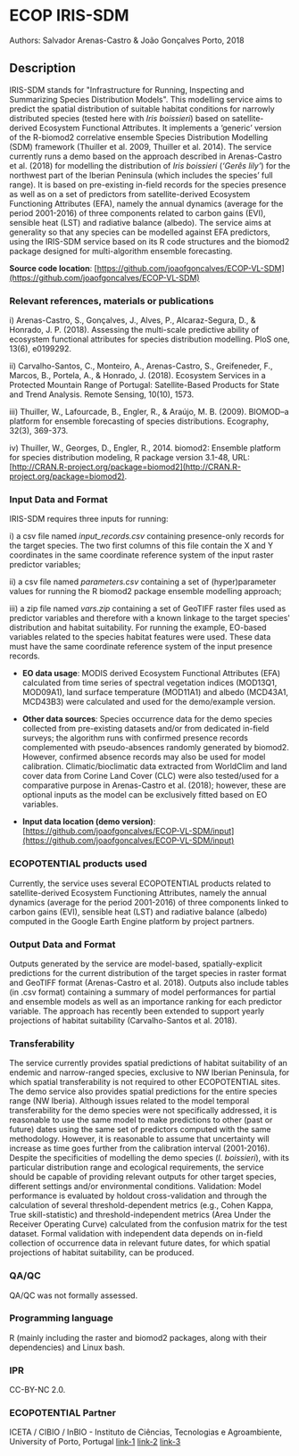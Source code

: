 # ECOP IRIS-SDM

Authors: Salvador Arenas-Castro & João Gonçalves
Porto, 2018

## Description

IRIS-SDM stands for "Infrastructure for Running, Inspecting and Summarizing Species Distribution Models". This modelling service aims to predict the spatial distribution of suitable habitat conditions for narrowly distributed species (tested here with _Iris boissieri_) based on satellite-derived Ecosystem Functional Attributes. It implements a ‘generic’ version of the R-biomod2 correlative ensemble Species Distribution Modelling (SDM) framework (Thuiller et al. 2009, Thuiller et al. 2014). The service currently runs a demo based on the approach described in Arenas-Castro et al. (2018) for modelling the distribution of _Iris boissieri_ (_‘Gerês lily’_) for the northwest part of the Iberian Peninsula (which includes the species’ full range). It is based on pre-existing in-field records for the species presence as well as on a set of predictors from satellite-derived Ecosystem Functioning Attributes (EFA), namely the annual dynamics (average for the period 2001-2016) of three components related to carbon gains (EVI), sensible heat (LST) and radiative balance (albedo). The service aims at generality so that any species can be modelled against EFA predictors, using the IRIS-SDM service based on its R code structures and the biomod2 package designed for multi-algorithm ensemble forecasting.

__Source code location__: [https://github.com/joaofgoncalves/ECOP-VL-SDM](https://github.com/joaofgoncalves/ECOP-VL-SDM)

### Relevant references, materials or publications

i) Arenas-Castro, S., Gonçalves, J., Alves, P., Alcaraz-Segura, D., & Honrado, J. P. (2018). Assessing the multi-scale predictive ability of ecosystem functional attributes for species distribution modelling. PloS one, 13(6), e0199292.

ii) Carvalho-Santos, C., Monteiro, A., Arenas-Castro, S., Greifeneder, F., Marcos, B., Portela, A., & Honrado, J. (2018). Ecosystem Services in a Protected Mountain Range of Portugal: Satellite-Based Products for State and Trend Analysis. Remote Sensing, 10(10), 1573.

iii) Thuiller, W., Lafourcade, B., Engler, R., & Araújo, M. B. (2009). BIOMOD–a platform for ensemble forecasting of species distributions. Ecography, 32(3), 369-373.

iv) Thuiller, W., Georges, D., Engler, R., 2014. biomod2: Ensemble platform for species distribution modeling, R package version 3.1-48, URL: [http://CRAN.R-project.org/package=biomod2](http://CRAN.R-project.org/package=biomod2).

### Input Data and Format

IRIS-SDM requires three inputs for running:

i) a csv file named _input\_records.csv_ containing presence-only records for the target species. The two first columns of this file contain the X and Y coordinates in the same coordinate reference system of the input raster predictor variables;

ii) a csv file named _parameters.csv_ containing a set of (hyper)parameter values for running the R biomod2 package ensemble modelling approach;

iii) a zip file named _vars.zip_ containing a set of GeoTIFF raster files used as predictor variables and therefore with a known linkage to the target species' distribution and habitat suitability. For running the example, EO-based variables related to the species habitat features were used. These data must have the same coordinate reference system of the input presence records.

- __EO data usage__: MODIS derived Ecosystem Functional Attributes (EFA) calculated from time series of spectral vegetation indices (MOD13Q1, MOD09A1), land surface temperature (MOD11A1) and albedo (MCD43A1, MCD43B3) were calculated and used for the demo/example version.

- __Other data sources__: Species occurrence data for the demo species collected from pre-existing datasets and/or from dedicated in-field surveys; the algorithm runs with confirmed presence records complemented with pseudo-absences randomly generated by biomod2. However, confirmed absence records may also be used for model calibration. Climatic/bioclimatic data extracted from WorldClim and land cover data from Corine Land Cover (CLC) were also tested/used for a comparative purpose in Arenas-Castro et al. (2018); however, these are optional inputs as the model can be exclusively fitted based on EO variables.

- __Input data location (demo version)__: [https://github.com/joaofgoncalves/ECOP-VL-SDM/input](https://github.com/joaofgoncalves/ECOP-VL-SDM/input)

### ECOPOTENTIAL products used

Currently, the service uses several ECOPOTENTIAL products related to satellite-derived Ecosystem Functioning Attributes, namely the annual dynamics (average for the period 2001-2016) of three components linked to carbon gains (EVI), sensible heat (LST) and radiative balance (albedo) computed in the Google Earth Engine platform by project partners.

### Output Data and Format

Outputs generated by the service are model-based, spatially-explicit predictions for the current distribution of the target species in raster format and GeoTIFF format (Arenas-Castro et al. 2018). Outputs also include tables (in .csv format) containing a summary of model performances for partial and ensemble models as well as an importance ranking for each predictor variable. The approach has recently been extended to support yearly projections of habitat suitability (Carvalho-Santos et al. 2018).

### Transferability

The service currently provides spatial predictions of habitat suitability of an endemic and narrow-ranged species, exclusive to NW Iberian Peninsula, for which spatial transferability is not required to other ECOPOTENTIAL sites. The demo service also provides spatial predictions for the entire species range (NW Iberia). Although issues related to the model temporal transferability for the demo species were not specifically addressed, it is reasonable to use the same model to make predictions to other (past or future) dates using the same set of predictors computed with the same methodology. However, it is reasonable to assume that uncertainty will increase as time goes further from the calibration interval (2001-2016). Despite the specificities of modelling the demo species (_I. boissieri_), with its particular distribution range and ecological requirements, the service should be capable of providing relevant outputs for other target species, different settings and/or environmental conditions.
Validation: Model performance is evaluated by holdout cross-validation and through the calculation of several threshold-dependent metrics (e.g., Cohen Kappa, True skill-statistic) and threshold-independent metrics (Area Under the Receiver Operating Curve) calculated from the confusion matrix for the test dataset. Formal validation with independent data depends on in-field collection of occurrence data in relevant future dates, for which spatial projections of habitat suitability, can be produced.

### QΑ/QC

QA/QC was not formally assessed.

### Programming language

R (mainly including the raster and biomod2 packages, along with their dependencies) and Linux bash.

### IPR

CC-BY-NC 2.0.

### ECOPOTENTIAL Partner

ICETA / CIBIO / InBIO - Instituto de Ciências, Tecnologias e Agroambiente, University of Porto, Portugal [link-1](https://cibio.up.pt/) [link-2](http://inbio-la.pt/) [link-3](http://www.iceta.up.pt/)